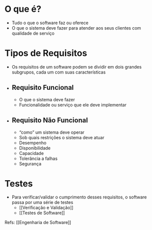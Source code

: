 # O que é?

- Tudo o que o software faz ou oferece
- O que o sistema deve fazer para atender aos seus clientes com qualidade de serviço

# Tipos de Requisitos

- Os requisitos de um software podem se dividir em dois grandes subgrupos, cada um com suas características

- ## Requisito Funcional
	- O que o sistema deve fazer
	- Funcionalidade ou serviço que ele deve implementar

- ## Requisito Não Funcional
	- “como” um sistema deve operar
	- Sob quais restrições o sistema deve atuar
	- Desempenho
	- Disponibilidade
	- Capacidade
	- Tolerância a falhas
	- Segurança

# Testes

- Para verificar/validar o cumprimento desses requisitos, o software passa por uma série de testes
	- [[Verificação e Validação]]
	- [[Testes de Software]]

Refs: [[Engenharia de Software]]